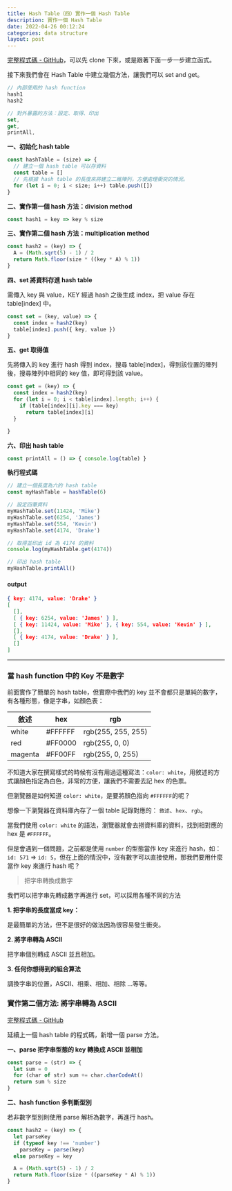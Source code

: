 ```yaml
---
title: Hash Table（四）實作一個 Hash Table
description: 實作一個 Hash Table
date: 2022-04-26 00:12:24
categories: data structure
layout: post
---
```


[完整程式碼 - GitHub](https://github.com/Rock070/algorithms-data-structure-repo/blob/master/data-structure/hash-table/index.js)，可以先 clone 下來，或是跟著下面一步一步建立函式。

接下來我們會在 Hash Table 中建立幾個方法，讓我們可以 set and get。

```js
// 內部使用的 hash function
hash1
hash2

// 對外暴露的方法：設定、取得、印出
set,
get,
printAll,
```

**一、初始化 hash table**

```js
const hashTable = (size) => {
  // 建立一個 hash table 可以存資料
  const table = []
  // 先根據 hash table 的長度來將建立二維陣列，方便處理衝突的情況。
  for (let i = 0; i < size; i++) table.push([])
}
```

**二、實作第一個 hash 方法：division method**

```js
const hash1 = key => key % size
```

**三、實作第二個 hash 方法：multiplication method**

```js
const hash2 = (key) => {
  A = (Math.sqrt(5) - 1) / 2
  return Math.floor(size * ((key * A) % 1))
}
```

**四、set 將資料存進 hash table**

需傳入 key 與 value，KEY 經過 hash 之後生成 index，把 value 存在 table[index] 中。

```js
const set = (key, value) => {
  const index = hash2(key)
  table[index].push({ key, value })
}
```

**五、get 取得值**

先將傳入的 key 進行 hash 得到 index，搜尋 table[index]，得到該位置的陣列後，搜尋陣列中相同的 key 值，即可得到該 value。

```js
const get = (key) => {
  const index = hash2(key)
  for (let i = 0; i < table[index].length; i++) {
    if (table[index][i].key === key)
      return table[index][i]
  }

}
```

**六、印出 hash table**

```js
const printAll = () => { console.log(table) }
```

**執行程式碼**

```js
// 建立一個長度為六的 hash table
const myHashTable = hashTable(6)

// 設定四筆資料
myHashTable.set(11424, 'Mike')
myHashTable.set(6254, 'James')
myHashTable.set(554, 'Kevin')
myHashTable.set(4174, 'Drake')

// 取得並印出 id 為 4174 的資料
console.log(myHashTable.get(4174))

// 印出 hash table
myHashTable.printAll()
```

#### **output**

```json
{ key: 4174, value: 'Drake' }
[
  [],
  [ { key: 6254, value: 'James' } ],
  [ { key: 11424, value: 'Mike' }, { key: 554, value: 'Kevin' } ],
  [],
  [ { key: 4174, value: 'Drake' } ],
  []
]
```

---

### 當 hash function 中的 Key 不是數字

前面實作了簡單的 hash table，但實際中我們的 key 並不會都只是單純的數字，有各種形態，像是字串，如顏色表：

|     敘述    |   hex   |         rgb        |
|  -------   | ------- | ------------------ |
|  white     | #FFFFFF | rgb(255, 255, 255) |
|  red       | #FF0000 |   rgb(255, 0, 0)   |
| magenta    | #FF00FF |  rgb(255, 0, 255)  |

不知道大家在撰寫樣式的時候有沒有用過這種寫法：`color: white`，用敘述的方式讓顏色指定為白色，非常的方便，讓我們不需要去記 hex 的色票。

但瀏覽器是如何知道 `color: white`，是要將顏色指向 `#FFFFFF`的呢？

想像一下瀏覽器在資料庫內存了一個 table 記錄對應的： `敘述`、`hex`、`rgb`。

當我們使用 `color: white` 的語法，瀏覽器就會去撈資料庫的資料，找到相對應的 hex 是 `#FFFFFF`。

但是會遇到一個問題，之前都是使用 `number` 的型態當作 key 來進行 hash，如：`id: 571` => `id: 5`，但在上面的情況中，沒有數字可以直接使用，那我們要用什麼當作 key 來進行 hash 呢？

>把字串轉換成數字

我們可以把字串先轉成數字再進行 set，可以採用各種不同的方法

**1. 把字串的長度當成 key：**

是最簡單的方法，但不是很好的做法因為很容易發生衝突。

**2. 將字串轉為 ASCII**

把字串個別轉成 ASCII 並且相加。

**3. 任何你想得到的組合算法**

調換字串的位置，ASCII、相乘、相加、相除 ...等等。

### 實作第二個方法: 將字串轉為 ASCII

[完整程式碼 - GitHub](https://github.com/Rock070/algorithms-data-structure-repo/blob/master/data-structure/hash-table/parse-non-number-version.js)

延續上一個 hash table 的程式碼，新增一個 parse 方法。

**一、parse 把字串型態的 key 轉換成 ASCII 並相加**

```js
const parse = (str) => {
  let sum = 0
  for (char of str) sum += char.charCodeAt()
  return sum % size
}
```

**二、hash function 多判斷型別**

若非數字型別則使用 parse 解析為數字，再進行 hash。

```js
const hash2 = (key) => {
  let parseKey
  if (typeof key !== 'number')
    parseKey = parse(key)
  else parseKey = key

  A = (Math.sqrt(5) - 1) / 2
  return Math.floor(size * ((parseKey * A) % 1))
}
```
